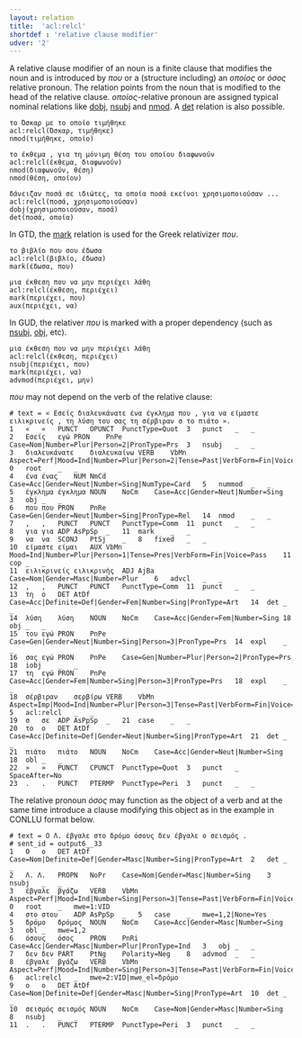 ```yaml
---
layout: relation
title:  'acl:relcl'
shortdef : 'relative clause modifier'
udver: '2'
---
```


A relative clause modifier of an noun is a finite clause that modifies the noun and is introduced by *που* or a (structure including) an *οποίος* or *όσος* relative pronoun. The relation points from the noun that is modified to the head of the relative clause. *οποίος*-relative pronoun are assigned typical nominal relations like  [dobj](obj), [nsubj](nsubj) and [nmod](nmod). A [det](det) relation is also possible.

~~~ sdparse
το Όσκαρ με το οποίο τιμήθηκε
acl:relcl(Όσκαρ, τιμήθηκε)
nmod(τιμήθηκε, οποίο)
~~~

~~~ sdparse
το έκθεμα , για τη μόνιμη θέση του οποίου διαφωνούν
acl:relcl(έκθεμα, διαφωνούν)
nmod(διαφωνούν, θέση)
nmod(θέση, οποίου)
~~~

~~~ sdparse
δάνειζαν ποσά σε ιδιώτες, τα οποία ποσά εκείνοι χρησιμοποιούσαν ...
acl:relcl(ποσά, χρησιμοποιούσαν)
dobj(χρησιμοποιούσαν, ποσά)
det(ποσά, οποία)
~~~

In GTD, the [mark](mark) relation is used for the Greek relativizer *που*.

~~~ sdparse
το βιβλίο που σου έδωσα
acl:relcl(βιβλίο, έδωσα)
mark(έδωσα, που)
~~~

~~~ sdparse
μια έκθεση που να μην περιέχει λάθη
acl:relcl(έκθεση, περιέχει)
mark(περιέχει, που)
aux(περιέχει, να)
~~~~


In GUD, the relativer *που* is marked with a proper dependency (such as [nsubj](), [obj](), etc).

~~~ sdparse
μια έκθεση που να μην περιέχει λάθη
acl:relcl(έκθεση, περιέχει)
nsubj(περιέχει, που)
mark(περιέχει, να)
advmod(περιέχει, μην)
~~~

*που* may not depend on the verb of the relative clause:
 
~~~ conllu
# text = « Εσείς διαλευκάνατε ένα έγκλημα που , για να είμαστε ειλικρινείς , τη λύση του σας τη σέρβιραν σ το πιάτο ».
1	«	«	PUNCT	OPUNCT	PunctType=Quot	3	punct	_	_
2	Εσείς	εγώ	PRON	PnPe	Case=Nom|Number=Plur|Person=2|PronType=Prs	3	nsubj	_	_
3	διαλευκάνατε	διαλευκαίνω	VERB	VbMn	Aspect=Perf|Mood=Ind|Number=Plur|Person=2|Tense=Past|VerbForm=Fin|Voice=Act	0	root	_	_
4	ένα	ένας	NUM	NmCd	Case=Acc|Gender=Neut|Number=Sing|NumType=Card	5	nummod	_	_
5	έγκλημα	έγκλημα	NOUN	NoCm	Case=Acc|Gender=Neut|Number=Sing	3	obj	_	_
6	που	που	PRON	PnRe	Case=Gen|Gender=Neut|Number=Sing|PronType=Rel	14	nmod	_	_
7	,	,	PUNCT	PUNCT	PunctType=Comm	11	punct	_	_
8	για	για	ADP	AsPpSp	_	11	mark	_	_
9	να	να	SCONJ	PtSj	_	8	fixed	_	_
10	είμαστε	είμαι	AUX	VbMn	Mood=Ind|Number=Plur|Person=1|Tense=Pres|VerbForm=Fin|Voice=Pass	11	cop	_	_
11	ειλικρινείς	ειλικρινής	ADJ	AjBa	Case=Nom|Gender=Masc|Number=Plur	6	advcl	_	_
12	,	,	PUNCT	PUNCT	PunctType=Comm	11	punct	_	_
13	τη	ο	DET	AtDf	Case=Acc|Definite=Def|Gender=Fem|Number=Sing|PronType=Art	14	det	_	_
14	λύση	λύση	NOUN	NoCm	Case=Acc|Gender=Fem|Number=Sing	18	obj	_	_
15	του	εγώ	PRON	PnPe	Case=Gen|Gender=Neut|Number=Sing|Person=3|PronType=Prs	14	expl	_	_
16	σας	εγώ	PRON	PnPe	Case=Gen|Number=Plur|Person=2|PronType=Prs	18	iobj	_	_
17	τη	εγώ	PRON	PnPe	Case=Acc|Gender=Fem|Number=Sing|Person=3|PronType=Prs	18	expl	_	_
18	σέρβιραν	σερβίρω	VERB	VbMn	Aspect=Imp|Mood=Ind|Number=Plur|Person=3|Tense=Past|VerbForm=Fin|Voice=Act	5	acl:relcl	_	_
19	σ	σε	ADP	AsPpSp	_	21	case	_	_
20	το	ο	DET	AtDf	Case=Acc|Definite=Def|Gender=Neut|Number=Sing|PronType=Art	21	det	_	_
21	πιάτο	πιάτο	NOUN	NoCm	Case=Acc|Gender=Neut|Number=Sing	18	obl	_	_
22	»	»	PUNCT	CPUNCT	PunctType=Quot	3	punct	_	SpaceAfter=No
23	.	.	PUNCT	PTERMP	PunctType=Peri	3	punct	_	_
~~~

The relative pronoun *όσος* may function as the object of a verb and at the same time introduce a clause modifying this object as in the example in CONLLU format below.  

~~~conllu
# text = Ο Λ. έβγαλε στο δρόμο όσους δεν έβγαλε ο σεισμός .
# sent_id = output6__33
1	Ο	ο	DET	AtDf	Case=Nom|Definite=Def|Gender=Masc|Number=Sing|PronType=Art	2	det	_	_
2	Λ. Λ.	PROPN	NoPr	Case=Nom|Gender=Masc|Number=Sing	3	nsubj	_	_
3	έβγαλε	βγάζω	VERB	VbMn	Aspect=Perf|Mood=Ind|Number=Sing|Person=3|Tense=Past|VerbForm=Fin|Voice=Act	0	root	_	mwe=1:VID
4	στο	στου	ADP	AsPpSp	_	5	case	_	mwe=1,2|None=Yes
5	δρόμο	δρόμος	NOUN	NoCm	Case=Acc|Gender=Masc|Number=Sing	3	obl	_	mwe=1,2
6	όσους	όσος	PRON	PnRi	Case=Acc|Gender=Masc|Number=Plur|PronType=Ind	3	obj	_	_
7	δεν	δεν	PART	PtNg	Polarity=Neg	8	advmod	_	_
8	έβγαλε	βγάζω	VERB	VbMn	Aspect=Perf|Mood=Ind|Number=Sing|Person=3|Tense=Past|VerbForm=Fin|Voice=Act	6	acl:relcl	_	mwe=2:VID|mwe_el=δρόμο
9	ο	ο	DET	AtDf	Case=Nom|Definite=Def|Gender=Masc|Number=Sing|PronType=Art	10	det	_	_
10	σεισμός	σεισμός	NOUN	NoCm	Case=Nom|Gender=Masc|Number=Sing	8	nsubj	_	_
11	.	.	PUNCT	PTERMP	PunctType=Peri	3	punct	_	_
~~~

<!---
TODO: Revisit arguments for pou being a marker or a relative pronoun
-->
<!-- Interlanguage links updated Ne 5. května 2024, 18:20:31 CEST -->
